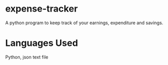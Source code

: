 # expense-tracker
A python program to keep track of your earnings, expenditure and savings.
# Languages Used
Python, json text file
